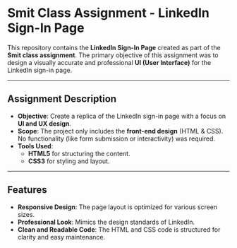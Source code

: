 # Smit Class Assignment - LinkedIn Sign-In Page

This repository contains the **LinkedIn Sign-In Page** created as part of the **Smit class assignment**. The primary objective of this assignment was to design a visually accurate and professional **UI (User Interface)** for the LinkedIn sign-in page.

---

## Assignment Description

- **Objective**: Create a replica of the LinkedIn sign-in page with a focus on **UI and UX design**.
- **Scope**: The project only includes the **front-end design** (HTML & CSS). No functionality (like form submission or interactivity) was required.
- **Tools Used**: 
  - **HTML5** for structuring the content.
  - **CSS3** for styling and layout.

---

## Features

- **Responsive Design**: The page layout is optimized for various screen sizes.
- **Professional Look**: Mimics the design standards of LinkedIn.
- **Clean and Readable Code**: The HTML and CSS code is structured for clarity and easy maintenance.



